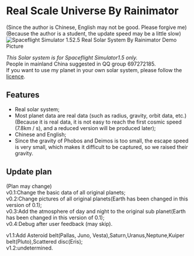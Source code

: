 # Real Scale Universe By Rainimator  
(Since the author is Chinese, English may not be good. Please forgive me)  
(Because the author is a student, the update speed may be a little slow)  
![Spaceflight Simulator 1.52.5 Real Solar System By Rainimator Demo Picture](https://sm.ms/image/HwSe8buM4JKnaly)  
  
*This Solar system is for Spaceflight Simulator1.5 only.*  
People in mainland China suggested in QQ group 697272185.  
If you want to use my planet in your own solar system, please follow the [licence](./LICENCE).  
## Features
- Real solar system;  
- Most planet data are real data (such as radius, gravity, orbit data, etc.)(Because it is real data, it is not easy to reach the first cosmic speed (7.8km / s), and a reduced version will be produced later);  
- Chinese and English;
- Since the gravity of Phobos and Deimos is too small, the escape speed is very small, which makes it difficult to be captured, so we raised their gravity.  
## Update plan
(Plan may change)  
v0.1:Change the basic data of all original planets;  
v0.2:Change pictures of all original planets(Earth has been changed in this version of 0.1);  
v0.3:Add the atmosphere of day and night to the original sub planet(Earth has been changed in this version of 0.1);  
v0.4:Debug after user feedback (may skip).
  
v1.1:Add Asteroid belt(Pallas, Juno, Vesta),Saturn,Uranus,Neptune,Kuiper belt(Pluto),Scattered disc(Eris);  
v1.2:undetermined.
